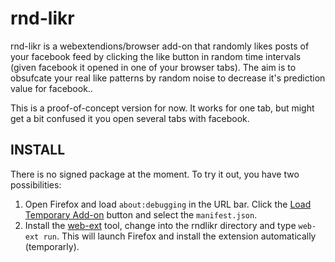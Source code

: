 # rnd-likr

rnd-likr is a webextendions/browser add-on that randomly likes posts of 
your facebook feed by clicking the like button in random time intervals 
(given facebook it opened in one of your browser tabs). The aim is to 
obsufcate your real like patterns by random noise to decrease it's 
prediction value for facebook..

This is a proof-of-concept version for now. 
It works for one tab, but might get a bit confused it you open several 
tabs with facebook.

## INSTALL

There is no signed  package at the moment. To try it out, you have two possibilities:

1. Open Firefox and load `about:debugging` in the URL bar. Click the
   [Load Temporary Add-on](https://developer.mozilla.org/en-US/Add-ons/WebExtensions/Temporary_Installation_in_Firefox)
   button and select the `manifest.json`.
2. Install the
   [web-ext](https://developer.mozilla.org/en-US/Add-ons/WebExtensions/Getting_started_with_web-ext)
   tool, change into the rndlikr directory and type `web-ext run`. This will launch Firefox and
   install the extension automatically (temporarly).
